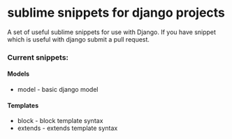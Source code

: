 # sublime snippets for django projects

A set of useful sublime snippets for use with Django. If you have snippet which is useful with django submit a pull request.

### Current snippets:
#### Models
* model - basic django model

#### Templates
* block - block template syntax
* extends - extends template syntax
